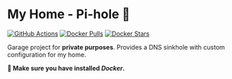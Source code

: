 # My Home - Pi-hole 🥧

[![GitHub Actions](https://img.shields.io/endpoint.svg?url=https%3A%2F%2Factions-badge.atrox.dev%2FIanStorm%2Fmy-home-pihole%2Fbadge%3Fref%3Dmain&style=flat&label=build&logo=none)](https://actions-badge.atrox.dev/IanStorm/my-home-pihole/goto?ref=main)
[![Docker Pulls](https://img.shields.io/docker/pulls/ianstorm/my-home-pihole)](https://hub.docker.com/r/ianstorm/my-home-pihole)
[![Docker Stars](https://img.shields.io/docker/stars/ianstorm/my-home-pihole)](https://hub.docker.com/r/ianstorm/my-home-pihole)

Garage project for **private purposes**.
Provides a DNS sinkhole with custom configuration for my home.

**🐳 Make sure you have installed *Docker*.**
